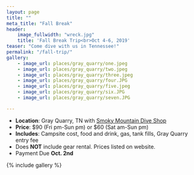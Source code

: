 ```yaml
---
layout: page
title: ""
meta_title: "Fall Break"
header:
    image_fullwidth: "wreck.jpg"
    title: 'Fall Break Trip<br>Oct 4-6, 2019'
teaser: "Come dive with us in Tennessee!"
permalink: "/fall-trip/"
gallery:
    - image_url: places/gray_quarry/one.jpeg
    - image_url: places/gray_quarry/two.jpeg
    - image_url: places/gray_quarry/three.jpeg
    - image_url: places/gray_quarry/four.JPG
    - image_url: places/gray_quarry/five.jpeg
    - image_url: places/gray_quarry/six.JPG
    - image_url: places/gray_quarry/seven.JPG

---
```


- __Location__: Gray Quarry, TN with [Smoky Mountain Dive Shop](http://www.smokymountaindivers.com/)  
- __Price__: $90 (Fri pm-Sun pm) or $60 (Sat am-Sun pm)  
- __Includes__: Campsite cost, food and drink, gas, tank fills, Gray Quarry entry fee
- Does __NOT__ include gear rental. Prices listed on website.
- Payment Due __Oct. 2nd__  

{% include gallery %}
